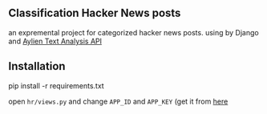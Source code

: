
## Classification Hacker News posts

an expremental project for categorized hacker news posts. using by Django and [Aylien Text Analysis API](http://aylien.com/)

## Installation

pip install -r requirements.txt

open `hr/views.py` and change `APP_ID` and `APP_KEY` (get it from [here](https://developer.aylien.com/admin)
  
